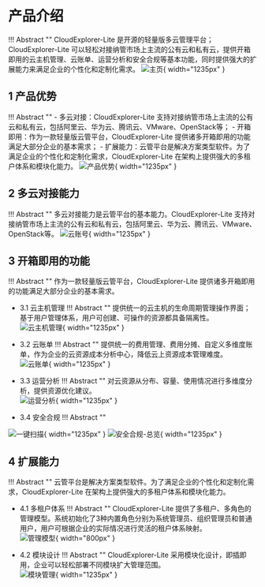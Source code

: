 # 产品介绍

!!! Abstract ""
    CloudExplorer-Lite 是开源的轻量版多云管理平台；   
    CloudExplorer-Lite 可以轻松对接纳管市场上主流的公有云和私有云，提供开箱即用的云主机管理、云账单、运营分析和安全合规等基本功能，同时提供强大的扩展能力来满足企业的个性化和定制化需求。 
![主页](./img/index/主页.png){ width="1235px" }


## 1 产品优势

!!! Abstract ""
    - 多云对接：CloudExplorer-Lite 支持对接纳管市场上主流的公有云和私有云，包括阿里云、华为云、腾讯云、VMware、OpenStack等；
    - 开箱即用：作为一款轻量版云管平台，CloudExplorer-Lite 提供诸多开箱即用的功能满足大部分企业的基本需求；
    - 扩展能力：云管平台是解决方案类型软件。为了满足企业的个性化和定制化需求，CloudExplorer-Lite 在架构上提供强大的多租户体系和模块化能力。
![产品优势](./img/index/产品优势.png){ width="1235px" }  

## 2 多云对接能力
!!! Abstract ""
    多云对接能力是云管平台的基本能力。CloudExplorer-Lite 支持对接纳管市场上主流的公有云和私有云，包括阿里云、华为云、腾讯云、VMware、OpenStack等。
![云账号](./img/index/云账号.png){ width="1235px" }

## 3 开箱即用的功能
!!! Abstract "" 
    作为一款轻量版云管平台，CloudExplorer-Lite 提供诸多开箱即用的功能满足大部分企业的基本需求。

- 3.1 云主机管理
!!! Abstract "" 
    提供统一的云主机的生命周期管理操作界面；基于用户管理体系，用户可创建、可操作的资源都具备隔离性。
![云主机管理](./img/index/云主机管理.png){ width="1235px" }

- 3.2 云账单
!!! Abstract "" 
    提供统一的费用管理、费用分摊、自定义多维度账单，作为企业的云资源成本分析中心，降低云上资源成本管理难度。    
![云账单](./img/index/云账单.png){ width="1235px" }

- 3.3 运营分析
!!! Abstract "" 
    对云资源从分布、容量、使用情况进行多维度分析，提供资源优化建议。    
![运营分析](./img/index/运营分析.png){ width="1235px" }

- 3.4 安全合规
!!! Abstract "" 
    
      
![一键扫描](./img/index/安全合规-一键扫描.png){ width="1235px" }
![安全合规-总览](./img/index/安全合规-总览.png){ width="1235px" }

## 4 扩展能力
!!! Abstract "" 
    云管平台是解决方案类型软件。为了满足企业的个性化和定制化需求，CloudExplorer-Lite 在架构上提供强大的多租户体系和模块化能力。

- 4.1 多租户体系
!!! Abstract "" 
    CloudExplorer-Lite 提供了多租户、多角色的管理模型。系统初始化了3种内置角色分别为系统管理员、组织管理员和普通用户，用户可根据企业的实际情况进行灵活的租户体系映射。  
![管理模型](./img/index/管理模型.png){ width="800px" }

- 4.2 模块设计
!!! Abstract "" 
    CloudExplorer-Lite 采用模块化设计，即插即用，企业可以轻松部署不同模块扩大管理范围。  
![模块管理](./img/index/模块管理.png){ width="1235px" }